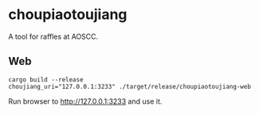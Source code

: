 # choupiaotoujiang

A tool for raffles at AOSCC.

## Web

```
cargo build --release
choujiang_uri="127.0.0.1:3233" ./target/release/choupiaotoujiang-web
```

Run browser to http://127.0.0.1:3233 and use it.
